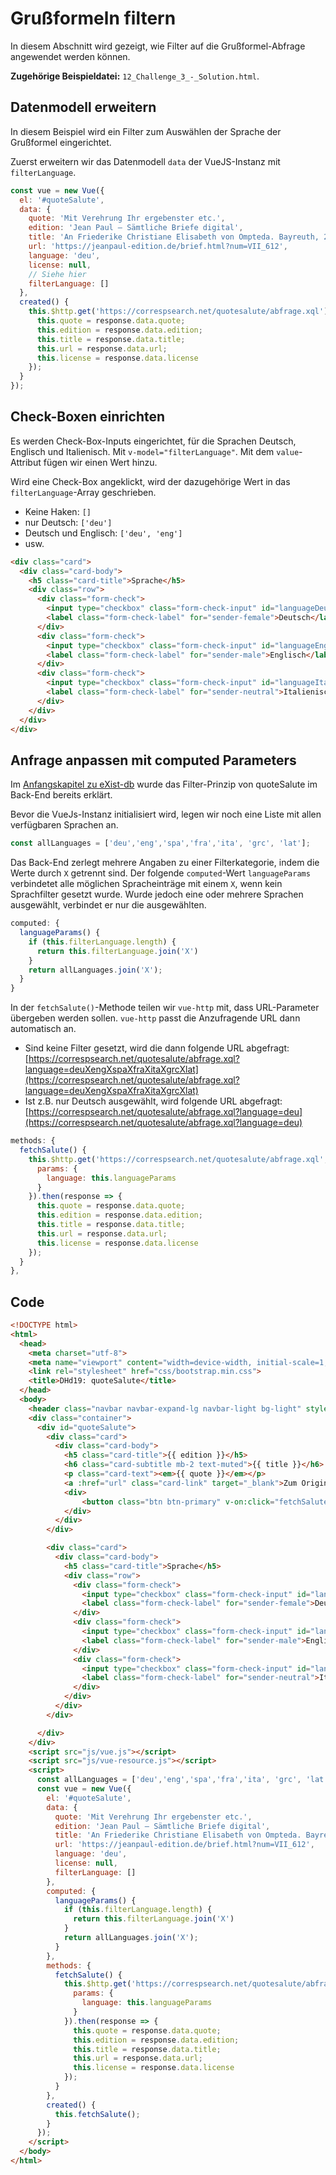 # Grußformeln filtern

In diesem Abschnitt wird gezeigt, wie Filter auf die Grußformel-Abfrage angewendet werden können.

**Zugehörige Beispieldatei:** `12_Challenge_3_-_Solution.html`.

## Datenmodell erweitern

In diesem Beispiel wird ein Filter zum Auswählen der Sprache der Grußformel eingerichtet.

Zuerst erweitern wir das Datenmodell `data` der VueJS-Instanz mit `filterLanguage`.

```js
const vue = new Vue({
  el: '#quoteSalute',
  data: {
    quote: 'Mit Verehrung Ihr ergebenster etc.',
    edition: 'Jean Paul – Sämtliche Briefe digital',
    title: 'An Friederike Christiane Elisabeth von Ompteda. Bayreuth, 24. Dezember 1819.',
    url: 'https://jeanpaul-edition.de/brief.html?num=VII_612',
    language: 'deu',
    license: null,
    // Siehe hier
    filterLanguage: []
  },
  created() {
    this.$http.get('https://correspsearch.net/quotesalute/abfrage.xql').then(response => {
      this.quote = response.data.quote;
      this.edition = response.data.edition;
      this.title = response.data.title;
      this.url = response.data.url;
      this.license = response.data.license
    });
  }
});
```

## Check-Boxen einrichten

Es werden Check-Box-Inputs eingerichtet, für die Sprachen Deutsch, Englisch und Italienisch. Mit `v-model="filterLanguage"`. Mit dem `value`-Attribut fügen wir einen Wert hinzu.

Wird eine Check-Box angeklickt, wird der dazugehörige Wert in das `filterLanguage`-Array geschrieben.

* Keine Haken: `[]`
* nur Deutsch: `['deu']`
* Deutsch und Englisch: `['deu', 'eng']`
* usw.

```html
<div class="card">
  <div class="card-body">
    <h5 class="card-title">Sprache</h5>
    <div class="row">
      <div class="form-check">
        <input type="checkbox" class="form-check-input" id="languageDeu" value="deu" v-model="filterLanguage">
        <label class="form-check-label" for="sender-female">Deutsch</label>
      </div>
      <div class="form-check">
        <input type="checkbox" class="form-check-input" id="languageEng" value="eng" v-model="filterLanguage">
        <label class="form-check-label" for="sender-male">Englisch</label>
      </div>
      <div class="form-check">
        <input type="checkbox" class="form-check-input" id="languageIta" value="ita" v-model="filterLanguage">
        <label class="form-check-label" for="sender-neutral">Italienisch</label>
      </div>
    </div>
  </div>
</div>
```

## Anfrage anpassen mit computed Parameters

Im [Anfangskapitel zu eXist-db](../02_XML_zu_JSON_in_eXist-db/07_Abfragen_mit_Filtern.md) wurde das Filter-Prinzip von quoteSalute im Back-End bereits erklärt.

Bevor die VueJs-Instanz initialisiert wird, legen wir noch eine Liste mit allen verfügbaren Sprachen an.

```js
const allLanguages = ['deu','eng','spa','fra','ita', 'grc', 'lat'];
```

Das Back-End zerlegt mehrere Angaben zu einer Filterkategorie, indem die Werte durch `X` getrennt sind. Der folgende `computed`-Wert `languageParams` verbindetet alle möglichen Spracheinträge mit einem `X`, wenn kein Sprachfilter gesetzt wurde. Wurde jedoch eine oder mehrere Sprachen ausgewählt, verbindet er nur die ausgewählten.

```js
computed: {
  languageParams() {
    if (this.filterLanguage.length) {
      return this.filterLanguage.join('X')
    }
    return allLanguages.join('X');
  }
}
```

In der `fetchSalute()`-Methode teilen wir `vue-http` mit, dass URL-Parameter übergeben werden sollen. `vue-http` passt die Anzufragende URL dann automatisch an.

* Sind keine Filter gesetzt, wird die dann folgende URL abgefragt: [https://correspsearch.net/quotesalute/abfrage.xql?language=deuXengXspaXfraXitaXgrcXlat](https://correspsearch.net/quotesalute/abfrage.xql?language=deuXengXspaXfraXitaXgrcXlat)
* Ist z.B. nur Deutsch ausgewählt, wird folgende URL abgefragt: [https://correspsearch.net/quotesalute/abfrage.xql?language=deu](https://correspsearch.net/quotesalute/abfrage.xql?language=deu)

```js
methods: {
  fetchSalute() {
    this.$http.get('https://correspsearch.net/quotesalute/abfrage.xql', {
      params: {
        language: this.languageParams
      }
    }).then(response => {
      this.quote = response.data.quote;
      this.edition = response.data.edition;
      this.title = response.data.title;
      this.url = response.data.url;
      this.license = response.data.license
    });
  }
},
```

## Code

```html
<!DOCTYPE html>
<html>
  <head>
    <meta charset="utf-8">
    <meta name="viewport" content="width=device-width, initial-scale=1, shrink-to-fit=no">
    <link rel="stylesheet" href="css/bootstrap.min.css">
    <title>DHd19: quoteSalute</title>
  </head>
  <body>
    <header class="navbar navbar-expand-lg navbar-light bg-light" style="margin-bottom:20px">quoteSalute</header>
    <div class="container">
      <div id="quoteSalute">
        <div class="card">
          <div class="card-body">
            <h5 class="card-title">{{ edition }}</h5>
            <h6 class="card-subtitle mb-2 text-muted">{{ title }}</h6>
            <p class="card-text"><em>{{ quote }}</em></p>
            <a :href="url" class="card-link" target="_blank">Zum Originalbrief</a>
            <div>
                <button class="btn btn-primary" v-on:click="fetchSalute">Neu</button>
            </div>
          </div>
        </div>

        <div class="card">
          <div class="card-body">
            <h5 class="card-title">Sprache</h5>
            <div class="row">
              <div class="form-check">
                <input type="checkbox" class="form-check-input" id="languageDeu" value="deu" v-model="filterLanguage">
                <label class="form-check-label" for="sender-female">Deutsch</label>
              </div>
              <div class="form-check">
                <input type="checkbox" class="form-check-input" id="languageEng" value="eng" v-model="filterLanguage">
                <label class="form-check-label" for="sender-male">Englisch</label>
              </div>
              <div class="form-check">
                <input type="checkbox" class="form-check-input" id="languageIta" value="ita" v-model="filterLanguage">
                <label class="form-check-label" for="sender-neutral">Italienisch</label>
              </div>
            </div>
          </div>
        </div>

      </div>
    </div>
    <script src="js/vue.js"></script>
    <script src="js/vue-resource.js"></script>
    <script>
      const allLanguages = ['deu','eng','spa','fra','ita', 'grc', 'lat'];
      const vue = new Vue({
        el: '#quoteSalute',
        data: {
          quote: 'Mit Verehrung Ihr ergebenster etc.',
          edition: 'Jean Paul – Sämtliche Briefe digital',
          title: 'An Friederike Christiane Elisabeth von Ompteda. Bayreuth, 24. Dezember 1819.',
          url: 'https://jeanpaul-edition.de/brief.html?num=VII_612',
          language: 'deu',
          license: null,
          filterLanguage: []
        },
        computed: {
          languageParams() {
            if (this.filterLanguage.length) {
              return this.filterLanguage.join('X')
            }
            return allLanguages.join('X');
          }
        },
        methods: {
          fetchSalute() {
            this.$http.get('https://correspsearch.net/quotesalute/abfrage.xql', {
              params: {
                language: this.languageParams
              }
            }).then(response => {
              this.quote = response.data.quote;
              this.edition = response.data.edition;
              this.title = response.data.title;
              this.url = response.data.url;
              this.license = response.data.license
            });
          }
        },
        created() {
          this.fetchSalute();
        }
      });
    </script>
  </body>
</html>

```